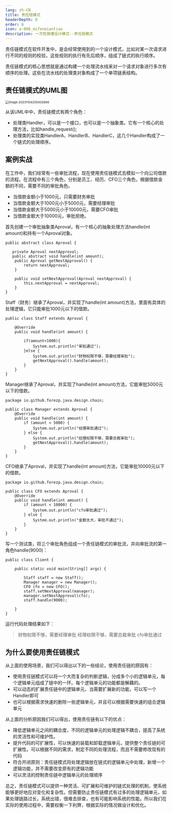 ```yaml
---
lang: zh-CN
title: 责任链模式
headerDepth: 0
order: 6
icon: a-008_mifenmiantiao
description: 一次性搞懂设计模式--责任链模式
---
```


责任链模式在软件开发中，是会经常使用到的一个设计模式，比如对某一次请求进行不同的规则的校验，这些规则的执行有先后顺序，组成了链式的执行顺序。

责任链模式的核心思想就是通过构建一个处理流水线来对一个请求对象进行多次有顺序的处理。这些在流水线的处理类对象构成了一个单项链表结构。



## 责任链模式的UML图

<img src="https://static.javajike.com/img/2023/11/4/image-20231104205402666.png" alt="image-20231104205402666" style="zoom:67%;" />

从该UML中中，责任链模式有两个角色：

- 处理类Handler，可以是一个接口，也可以是一个抽象类。它有一个核心的处理方法，比如handle_request();
- 处理类的实现类HandlerA、HandlerB、HandlerC，这几个Handler构成了一个链式的处理顺序。

## 案例实战

在工作中，我们经常有一些审批流程，现在使用责任链模式去模拟一个向公司借款的流程。在流程中有三个角色，分别是员工、经历、CFO三个角色，根据借款金额的不同，需要不同的审批角色。

- 当借款金额小于1000元，只需要财务审批
- 当借款金额大于1000元小于5000元，需要经理审批
- 当借款金额大于5000元小于10000元，需要CFO审批
- 当借款金额大于10000元，审批拒绝。

首先创建一个审批抽象类Aproval，有一个核心的抽象处理方法handle(int amount)和持有一个Aproval对象。

```
public abstract class Aproval {

   private Aproval nextApproval;
   public abstract void handle(int amount);
    public Aproval getNextApproval() {
        return nextApproval;
    }

    public void setNextApproval(Aproval nextApproval) {
        this.nextApproval = nextApproval;
    }
}

```

Staff（财务）继承了Aproval，并实现了handle(int amount)方法，里面有具体的处理逻辑，它只能审批1000元以下的借款。

```
public class Staff extends Aproval {

    @Override
    public void handle(int amount) {

        if(amount<1000){
            System.out.println("审批通过");
        }else {
            System.out.println("财物权限不够，需要经理审批");
            getNextApproval().handle(amount);
        }
    }
}

```

Manager继承了Aproval，并实现了handle(int amount)方法，它能审批5000元以下的借款。

```
package io.github.forezp.java.design.chain;

public class Manager extends Aproval {
    @Override
    public void handle(int amount) {
        if (amount < 5000) {
            System.out.println("经理审批通过");
        } else {
            System.out.println("经理权限不够，需要总裁审批");
            getNextApproval().handle(amount);
        }
    }
}

```

CFO继承了Aproval，并实现了handle(int amount)方法，它能审批10000元以下的借款。

```
package io.github.forezp.java.design.chain;

public class CFO extends Aproval {
    @Override
    public void handle(int amount) {
        if (amount < 10000) {
            System.out.println("cfo审批通过");
        } else {
            System.out.println("金额太大，审批不通过");
        }
    }
}

```

写一个测试类，将三个审批角色组成一个责任链模式的审批流，并向审批流的第一角色handle(9000)：

```
public class Client {

    public static void main(String[] args) {

        Staff staff = new Staff();
        Manager manager = new Manager();
        CFO cfo = new CFO();
        staff.setNextApproval(manager);
        manager.setNextApproval(cfo);
        staff.handle(9000);

    }
}
```

运行代码处理结果如下：

>财物权限不够，需要经理审批
>经理权限不够，需要总裁审批
>cfo审批通过

## 为什么要使用责任链模式

从上面的使用场景，我们可以得出以下的一些结论，使用责任链的原因有：

- 使用责任链模式可以将一个大而复杂的判断逻辑，分成多个小的逻辑单元，每个逻辑单元组成了链中的一环。每个逻辑单元的功能都是解藕的。
- 可以动态的扩展责任链中的逻辑单元，当需要扩展新的功能，可以写一个Handler即可
- 也可以根据需求快速的删除一些逻辑单元，并且可以根据需要快速的组合逻辑单元

从上面的分析原因我们可以得出，使用责任链有以下的优点：

- 降低逻辑单元之间的耦合度，不同的逻辑单元的处理逻辑不耦合，提高了系统的灵活性和可维护性。
- 提升代码的可扩展性，可以快速的装载和卸载逻辑单元，提供整个责任链的可扩展性。可以根据不同的需求，制定不同的处理流程，而且不需要修改现有的代码
- 符合开闭原则：责任链模式将处理逻辑放在链式的逻辑单元中处理，新增一个逻辑功能，并不需要改变原有的逻辑功能
- 可以灵活的控制责任链中逻辑单元的处理顺序

总之，责任链模式可以提供一种灵活、可扩展和可维护的链式处理的机制，使系统能够更好地应对变化和复杂性。但需要防止责任链模式有过多的处理逻辑单元，如果处理链路过长，系统出错，很难去排查，也有可能影响系统的性能。所以我们在实际的使用过程中，需要权衡一下利弊，根据实际的情况做设计和优化。



<!-- @include: @article-footer.snippet.md -->
